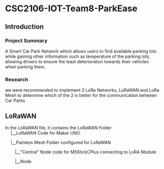 # CSC2106-IOT-Team8-ParkEase

## Introduction

### Project Summary
A Smart Car Park Network which allows users to find available parking lots while gaining other information such as temperature of the parking lots, allowing drivers to ensure the least deterioration towards their vehicles when parking them.
### Research 
we were recommended to implement 2 LoRa Networks, LoRaWAN and LoRa Mesh to determine which of the 2 is better for the communication between Car Parks

## LoRaWAN
In the LoRaWAN file, it contains the LoRaWAN Folder <br>
&emsp; |__LoRaWAN Code for Maker UNO <br>

&emsp; |__Painless Mesh Folder configured for LoRaWAN <br>

&emsp;&emsp; |__"Central" Node code for M5StickCPlus connecting to LoRA Module <br>

&emsp;&emsp; |__Node
          
      
